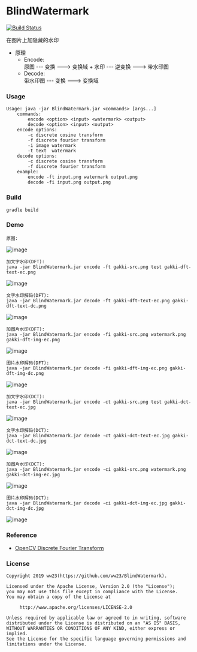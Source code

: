 
# BlindWatermark
[![Build Status](https://travis-ci.org/ww23/BlindWatermark.svg?branch=master)](https://travis-ci.org/ww23/BlindWatermark)  

在图片上加隐藏的水印

* 原理
     * Encode:  
     原图 --- 变换 ---> 变换域 + 水印 --- 逆变换 ---> 带水印图
     * Decode:  
     带水印图 --- 变换 ---> 变换域

### Usage
    
    Usage: java -jar BlindWatermark.jar <commands> [args...]
        commands:
            encode <option> <input> <watermark> <output>
            decode <option> <input> <output>
        encode options:
            -c discrete cosine transform
            -f discrete fourier transform
            -i image watermark
            -t text  watermark
        decode options:
            -c discrete cosine transform
            -f discrete fourier transform
        example:
            encode -ft input.png watermark output.png
            decode -fi input.png output.png
### Build

	gradle build

### Demo

    原图:
![image](image/gakki-src.png)

    加文字水印(DFT):
    java -jar BlindWatermark.jar encode -ft gakki-src.png test gakki-dft-text-ec.png
![image](image/gakki-dft-text-ec.png)

    文字水印解码(DFT):
    java -jar BlindWatermark.jar decode -ft gakki-dft-text-ec.png gakki-dft-text-dc.png
![image](image/gakki-dft-text-dc.png)

    加图片水印(DFT):
    java -jar BlindWatermark.jar encode -fi gakki-src.png watermark.png gakki-dft-img-ec.png
![image](image/gakki-dft-img-ec.png)

    图片水印解码(DFT):
    java -jar BlindWatermark.jar decode -fi gakki-dft-img-ec.png gakki-dft-img-dc.png
![image](image/gakki-dft-img-dc.png)

    加文字水印(DCT):
    java -jar BlindWatermark.jar encode -ct gakki-src.png test gakki-dct-text-ec.jpg
![image](image/gakki-dct-text-ec.jpg)

    文字水印解码(DCT):
    java -jar BlindWatermark.jar decode -ct gakki-dct-text-ec.jpg gakki-dct-text-dc.jpg
![image](image/gakki-dct-text-dc.jpg)

    加图片水印(DCT):
    java -jar BlindWatermark.jar encode -ci gakki-src.png watermark.png gakki-dct-img-ec.jpg
![image](image/gakki-dct-img-ec.jpg)

    图片水印解码(DCT):
    java -jar BlindWatermark.jar decode -ci gakki-dct-img-ec.jpg gakki-dct-img-dc.jpg
![image](image/gakki-dct-img-dc.jpg)

### Reference

* [OpenCV  Discrete Fourier Transform](https://docs.opencv.org/3.4/d8/d01/tutorial_discrete_fourier_transform.html)

### License

    Copyright 2019 ww23(https://github.com/ww23/BlindWatermark).

    Licensed under the Apache License, Version 2.0 (the "License");
    you may not use this file except in compliance with the License.
    You may obtain a copy of the License at

         http://www.apache.org/licenses/LICENSE-2.0

    Unless required by applicable law or agreed to in writing, software
    distributed under the License is distributed on an "AS IS" BASIS,
    WITHOUT WARRANTIES OR CONDITIONS OF ANY KIND, either express or implied.
    See the License for the specific language governing permissions and
    limitations under the License.